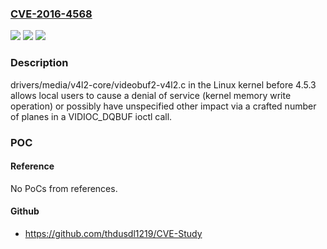 ### [CVE-2016-4568](https://cve.mitre.org/cgi-bin/cvename.cgi?name=CVE-2016-4568)
![](https://img.shields.io/static/v1?label=Product&message=n%2Fa&color=blue)
![](https://img.shields.io/static/v1?label=Version&message=n%2Fa&color=blue)
![](https://img.shields.io/static/v1?label=Vulnerability&message=n%2Fa&color=brighgreen)

### Description

drivers/media/v4l2-core/videobuf2-v4l2.c in the Linux kernel before 4.5.3 allows local users to cause a denial of service (kernel memory write operation) or possibly have unspecified other impact via a crafted number of planes in a VIDIOC_DQBUF ioctl call.

### POC

#### Reference
No PoCs from references.

#### Github
- https://github.com/thdusdl1219/CVE-Study

